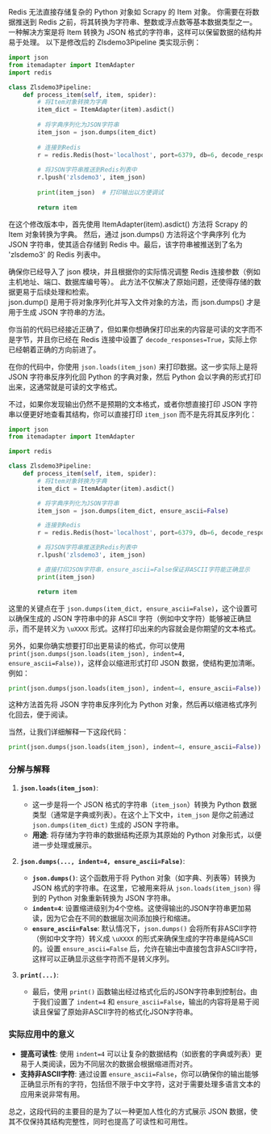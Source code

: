 Redis 无法直接存储复杂的 Python 对象如 Scrapy 的 Item 对象。
你需要在将数据推送到 Redis 之前，将其转换为字符串、整数或浮点数等基本数据类型之一。
一种解决方案是将 Item 转换为 JSON 格式的字符串，这样可以保留数据的结构并易于处理。
以下是修改后的 Zlsdemo3Pipeline 类实现示例：     
```python 
import json
from itemadapter import ItemAdapter
import redis

class Zlsdemo3Pipeline:
    def process_item(self, item, spider):
        # 将Item对象转换为字典
        item_dict = ItemAdapter(item).asdict()
        
        # 将字典序列化为JSON字符串
        item_json = json.dumps(item_dict)
        
        # 连接到Redis
        r = redis.Redis(host='localhost', port=6379, db=6, decode_responses=True)
        
        # 将JSON字符串推送到Redis列表中
        r.lpush('zlsdemo3', item_json)
        
        print(item_json)  # 打印输出以方便调试
        
        return item
```   

在这个修改版本中，首先使用 ItemAdapter(item).asdict() 方法将 Scrapy 的 Item 对象转换为字典。
然后，通过 json.dumps() 方法将这个字典序列
化为 JSON 字符串，使其适合存储到 Redis 中。最后，该字符串被推送到了名为 'zlsdemo3' 的 Redis 列表中。

确保你已经导入了 json 模块，并且根据你的实际情况调整 Redis 连接参数（例如主机地址、端口、数据库编号等）。
此方法不仅解决了原始问题，还使得存储的数据更易于后续处理和检索。  
json.dump() 是用于将对象序列化并写入文件对象的方法，而 json.dumps() 才是用于生成 JSON 字符串的方法。


你当前的代码已经接近正确了，但如果你想确保打印出来的内容是可读的文字而不是字节，并且你已经在 Redis 连接中设置了 `decode_responses=True`，实际上你已经朝着正确的方向前进了。

在你的代码中，你使用 `json.loads(item_json)` 来打印数据。这一步实际上是将 JSON 字符串反序列化回 Python 的字典对象，然后 Python 会以字典的形式打印出来，这通常就是可读的文字格式。

不过，如果你发现输出仍然不是预期的文本格式，或者你想直接打印 JSON 字符串以便更好地查看其结构，你可以直接打印 `item_json` 而不是先将其反序列化：

```python
import json
from itemadapter import ItemAdapter

import redis

class Zlsdemo3Pipeline:
    def process_item(self, item, spider):
        # 将Item对象转换为字典
        item_dict = ItemAdapter(item).asdict()

        # 将字典序列化为JSON字符串
        item_json = json.dumps(item_dict, ensure_ascii=False)

        # 连接到Redis
        r = redis.Redis(host='localhost', port=6379, db=6, decode_responses=True)

        # 将JSON字符串推送到Redis列表中
        r.lpush('zlsdemo3', item_json)

        # 直接打印JSON字符串，ensure_ascii=False保证非ASCII字符能正确显示
        print(item_json)

        return item
```

这里的关键点在于 `json.dumps(item_dict, ensure_ascii=False)`，这个设置可以确保生成的 JSON 字符串中的非 ASCII 字符（例如中文字符）能够被正确显示，而不是转义为 `\uXXXX` 形式。这样打印出来的内容就会是你期望的文本格式。

另外，如果你确实想要打印出更易读的格式，你可以使用 `print(json.dumps(json.loads(item_json), indent=4, ensure_ascii=False))`，这样会以缩进形式打印 JSON 数据，使结构更加清晰。例如：

```python
print(json.dumps(json.loads(item_json), indent=4, ensure_ascii=False))
```

这种方法首先将 JSON 字符串反序列化为 Python 对象，然后再以缩进格式序列化回去，便于阅读。

当然，让我们详细解释一下这段代码：

```python
print(json.dumps(json.loads(item_json), indent=4, ensure_ascii=False))
```

### 分解与解释

1. **`json.loads(item_json)`**:
   - 这一步是将一个 JSON 格式的字符串（`item_json`）转换为 Python 数据类型（通常是字典或列表）。在这个上下文中，`item_json` 是你之前通过 `json.dumps(item_dict)` 生成的 JSON 字符串。
   - **用途**: 将存储为字符串的数据结构还原为其原始的 Python 对象形式，以便进一步处理或展示。

2. **`json.dumps(..., indent=4, ensure_ascii=False)`**:
   - **`json.dumps()`**: 这个函数用于将 Python 对象（如字典、列表等）转换为 JSON 格式的字符串。在这里，它被用来将从 `json.loads(item_json)` 得到的 Python 对象重新转换为 JSON 字符串。
   - **`indent=4`**: 设置缩进级别为4个空格。这使得输出的JSON字符串更加易读，因为它会在不同的数据层次间添加换行和缩进。
   - **`ensure_ascii=False`**: 默认情况下，`json.dumps()` 会将所有非ASCII字符（例如中文字符）转义成 `\uXXXX` 的形式来确保生成的字符串是纯ASCII的。设置 `ensure_ascii=False` 后，允许在输出中直接包含非ASCII字符，这样可以正确显示这些字符而不是转义序列。

3. **`print(...)`**:
   - 最后，使用 `print()` 函数输出经过格式化后的JSON字符串到控制台。由于我们设置了 `indent=4` 和 `ensure_ascii=False`，输出的内容将是易于阅读且保留了原始非ASCII字符的格式化JSON字符串。

### 实际应用中的意义

- **提高可读性**: 使用 `indent=4` 可以让复杂的数据结构（如嵌套的字典或列表）更易于人类阅读，因为不同层次的数据会根据缩进而对齐。
- **支持非ASCII字符**: 通过设置 `ensure_ascii=False`，你可以确保你的输出能够正确显示所有的字符，包括但不限于中文字符，这对于需要处理多语言文本的应用来说非常有用。

总之，这段代码的主要目的是为了以一种更加人性化的方式展示 JSON 数据，使其不仅保持其结构完整性，同时也提高了可读性和可用性。